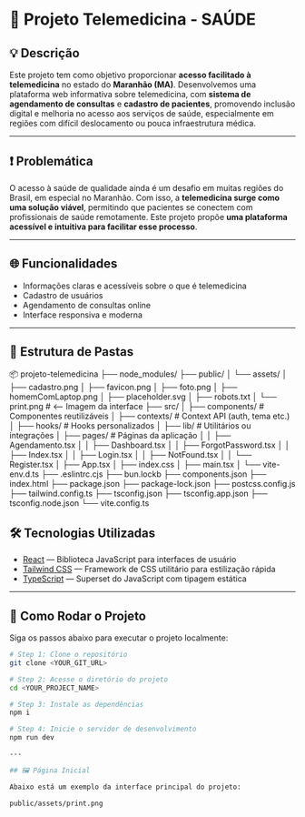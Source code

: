 # 🏥 Projeto Telemedicina - SAÚDE

## 💡 Descrição

Este projeto tem como objetivo proporcionar **acesso facilitado à telemedicina** no estado do **Maranhão (MA)**. Desenvolvemos uma plataforma web informativa sobre telemedicina, com **sistema de agendamento de consultas** e **cadastro de pacientes**, promovendo inclusão digital e melhoria no acesso aos serviços de saúde, especialmente em regiões com difícil deslocamento ou pouca infraestrutura médica.

---

## ❗ Problemática

O acesso à saúde de qualidade ainda é um desafio em muitas regiões do Brasil, em especial no Maranhão. Com isso, a **telemedicina surge como uma solução viável**, permitindo que pacientes se conectem com profissionais de saúde remotamente. Este projeto propõe **uma plataforma acessível e intuitiva para facilitar esse processo**.

---

## 🌐 Funcionalidades

- Informações claras e acessíveis sobre o que é telemedicina
- Cadastro de usuários
- Agendamento de consultas online
- Interface responsiva e moderna

---

## 📁 Estrutura de Pastas

📦 projeto-telemedicina
├── node_modules/
├── public/
│   └── assets/
│       ├── cadastro.png
│       ├── favicon.png
│       ├── foto.png
│       ├── homemComLaptop.png
│       ├── placeholder.svg
│       ├── robots.txt
│       └── print.png              # <-- Imagem da interface
├── src/
│   ├── components/                # Componentes reutilizáveis
│   ├── contexts/                  # Context API (auth, tema etc.)
│   ├── hooks/                     # Hooks personalizados
│   ├── lib/                       # Utilitários ou integrações
│   ├── pages/                     # Páginas da aplicação
│   │   ├── Agendamento.tsx
│   │   ├── Dashboard.tsx
│   │   ├── ForgotPassword.tsx
│   │   ├── Index.tsx
│   │   ├── Login.tsx
│   │   ├── NotFound.tsx
│   │   └── Register.tsx
│   ├── App.tsx
│   ├── index.css
│   ├── main.tsx
│   └── vite-env.d.ts
├── .eslintrc.cjs
├── bun.lockb
├── components.json
├── index.html
├── package.json
├── package-lock.json
├── postcss.config.js
├── tailwind.config.ts
├── tsconfig.json
├── tsconfig.app.json
├── tsconfig.node.json
└── vite.config.ts


## 🛠️ Tecnologias Utilizadas

- [React](https://reactjs.org/) — Biblioteca JavaScript para interfaces de usuário
- [Tailwind CSS](https://tailwindcss.com/) — Framework de CSS utilitário para estilização rápida
- [TypeScript](https://www.typescriptlang.org/) — Superset do JavaScript com tipagem estática

---

## 🚀 Como Rodar o Projeto

Siga os passos abaixo para executar o projeto localmente:

```bash
# Step 1: Clone o repositório
git clone <YOUR_GIT_URL>

# Step 2: Acesse o diretório do projeto
cd <YOUR_PROJECT_NAME>

# Step 3: Instale as dependências
npm i

# Step 4: Inicie o servidor de desenvolvimento
npm run dev

---

## 🖼️ Página Inicial

Abaixo está um exemplo da interface principal do projeto:

public/assets/print.png
